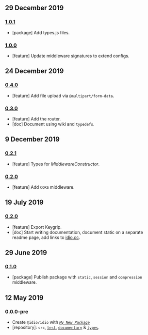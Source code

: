 ## 29 December 2019

### [1.0.1](https://github.com/idiocc/idio/compare/v1.0.0...v1.0.1)

- [package] Add types.js files.

### [1.0.0](https://github.com/idiocc/idio/compare/v0.4.0...v1.0.0)

- [feature] Update middleware signatures to extend configs.

## 24 December 2019

### [0.4.0](https://github.com/idiocc/idio/compare/v0.3.0...v0.4.0)

- [feature] Add file upload via `@multipart/form-data`.

### [0.3.0](https://github.com/idiocc/idio/compare/v0.2.1...v0.3.0)

- [feature] Add the router.
- [doc] Document using wiki and `typedefs`.

## 9 December 2019

### [0.2.1](https://github.com/idiocc/idio/compare/v0.2.0...v0.2.1)

- [feature] Types for _MiddlewareConstructor_.

### [0.2.0](https://github.com/idiocc/idio/compare/v0.1.0...v0.2.0)

- [feature] Add `CORS` middleware.

## 19 July 2019

### [0.2.0](https://github.com/idiocc/idio/compare/v0.1.0...v0.2.0)

- [feature] Export Keygrip.
- [doc] Start writing documentation, document static on a separate readme page, add links to [idio.cc](https://idio.cc).

## 29 June 2019

### [0.1.0](https://github.com/idiocc/idio/compare/v0.0.0-pre...v0.1.0)

- [package] Publish package with `static`, `session` and `compression` middleware.

## 12 May 2019

### 0.0.0-pre

- Create `@idio/idio` with _[`My New Package`](https://mnpjs.org)_
- [repository]: `src`, [`test`](https://contexttesting.com), [`documentary`](https://readme.page) & [`types`](https://typedef.page).